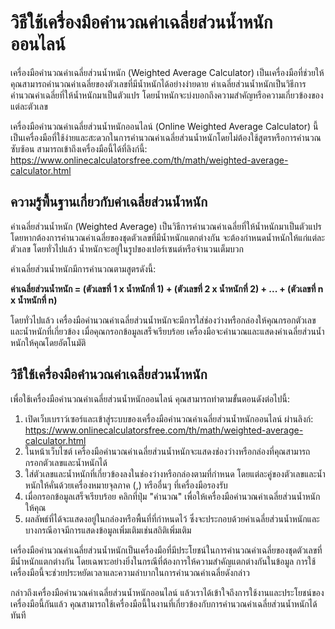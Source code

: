 วิธีใช้เครื่องมือคำนวณค่าเฉลี่ยส่วนน้ำหนักออนไลน์
=================================================

เครื่องมือคำนวณค่าเฉลี่ยส่วนน้ำหนัก (Weighted Average Calculator) เป็นเครื่องมือที่ช่วยให้คุณสามารถคำนวณค่าเฉลี่ยของตัวเลขที่มีน้ำหนักได้อย่างง่ายดาย ค่าเฉลี่ยส่วนน้ำหนักเป็นวิธีการคำนวณค่าเฉลี่ยที่ให้น้ำหนักมาเป็นตัวแปร โดยน้ำหนักจะบ่งบอกถึงความสำคัญหรือความเกี่ยวข้องของแต่ละตัวเลข

เครื่องมือคำนวณค่าเฉลี่ยส่วนน้ำหนักออนไลน์ (Online Weighted Average Calculator) นี้เป็นเครื่องมือที่ใช้ง่ายและสะดวกในการคำนวณค่าเฉลี่ยส่วนน้ำหนักโดยไม่ต้องใช้สูตรหรือการคำนวณซับซ้อน สามารถเข้าถึงเครื่องมือนี้ได้ที่ลิงก์นี้: <https://www.onlinecalculatorsfree.com/th/math/weighted-average-calculator.html>

ความรู้พื้นฐานเกี่ยวกับค่าเฉลี่ยส่วนน้ำหนัก
-------------------------------------------

ค่าเฉลี่ยส่วนน้ำหนัก (Weighted Average) เป็นวิธีการคำนวณค่าเฉลี่ยที่ให้น้ำหนักมาเป็นตัวแปร โดยหากต้องการคำนวณค่าเฉลี่ยของชุดตัวเลขที่มีน้ำหนักแตกต่างกัน จะต้องกำหนดน้ำหนักให้แก่แต่ละตัวเลข โดยทั่วไปแล้ว น้ำหนักจะอยู่ในรูปของเปอร์เซนต์หรือจำนวนเต็มบวก

ค่าเฉลี่ยส่วนน้ำหนักมีการคำนวณตามสูตรดังนี้:

**ค่าเฉลี่ยส่วนน้ำหนัก = (ตัวเลขที่ 1 x น้ำหนักที่ 1) + (ตัวเลขที่ 2 x น้ำหนักที่ 2) + ... + (ตัวเลขที่ n x น้ำหนักที่ n)**

โดยทั่วไปแล้ว เครื่องมือคำนวณค่าเฉลี่ยส่วนน้ำหนักจะมีการใส่ช่องว่างหรือกล่องให้คุณกรอกตัวเลขและน้ำหนักที่เกี่ยวข้อง เมื่อคุณกรอกข้อมูลเสร็จเรียบร้อย เครื่องมือจะคำนวณและแสดงค่าเฉลี่ยส่วนน้ำหนักให้คุณโดยอัตโนมัติ

วิธีใช้เครื่องมือคำนวณค่าเฉลี่ยส่วนน้ำหนัก
------------------------------------------

เพื่อใช้เครื่องมือคำนวณค่าเฉลี่ยส่วนน้ำหนักออนไลน์ คุณสามารถทำตามขั้นตอนดังต่อไปนี้:

1. เปิดเว็บเบราว์เซอร์และเข้าสู่ระบบของเครื่องมือคำนวณค่าเฉลี่ยส่วนน้ำหนักออนไลน์ ผ่านลิงก์: <https://www.onlinecalculatorsfree.com/th/math/weighted-average-calculator.html>
2. ในหน้าเว็บไซต์ เครื่องมือคำนวณค่าเฉลี่ยส่วนน้ำหนักจะแสดงช่องว่างหรือกล่องที่คุณสามารถกรอกตัวเลขและน้ำหนักได้
3. ใส่ตัวเลขและน้ำหนักที่เกี่ยวข้องลงในช่องว่างหรือกล่องตามที่กำหนด โดยแต่ละคู่ของตัวเลขและน้ำหนักให้คั่นด้วยเครื่องหมายจุลภาค (,) หรืออื่นๆ ที่เครื่องมือรองรับ
4. เมื่อกรอกข้อมูลเสร็จเรียบร้อย คลิกที่ปุ่ม "คำนวณ" เพื่อให้เครื่องมือคำนวณค่าเฉลี่ยส่วนน้ำหนักให้คุณ
5. ผลลัพธ์ที่ได้จะแสดงอยู่ในกล่องหรือพื้นที่ที่กำหนดไว้ ซึ่งจะประกอบด้วยค่าเฉลี่ยส่วนน้ำหนักและบางกรณีอาจมีการแสดงข้อมูลเพิ่มเติมเช่นสถิติเพิ่มเติม

เครื่องมือคำนวณค่าเฉลี่ยส่วนน้ำหนักเป็นเครื่องมือที่มีประโยชน์ในการคำนวณค่าเฉลี่ยของชุดตัวเลขที่มีน้ำหนักแตกต่างกัน โดยเฉพาะอย่างยิ่งในกรณีที่ต้องการให้ความสำคัญแตกต่างกันในข้อมูล การใช้เครื่องมือนี้จะช่วยประหยัดเวลาและความลำบากในการคำนวณค่าเฉลี่ยดังกล่าว

กล่าวถึงเครื่องมือคำนวณค่าเฉลี่ยส่วนน้ำหนักออนไลน์ แล้วเราได้เข้าใจถึงการใช้งานและประโยชน์ของเครื่องมือนี้กันแล้ว คุณสามารถใช้เครื่องมือนี้ในงานที่เกี่ยวข้องกับการคำนวณค่าเฉลี่ยส่วนน้ำหนักได้ทันที